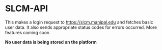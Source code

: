 <!-- # Main page
- Enrollment Number
- Name
- Branch
- Email ID
- Phone No.

# Features
- Attendance
- Marks -->

# SLCM-API

This makes a login request to https://slcm.manipal.edu and fetches basic user data. It also sends appropriate status codes for errors occurred. More features coming soon.

**No user data is being stored on the platform**